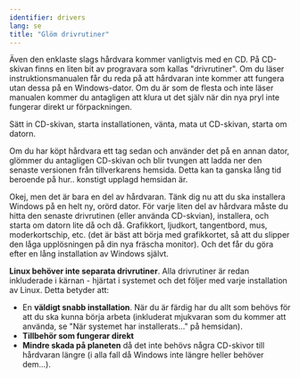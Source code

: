 ```yaml
---
identifier: drivers
lang: se
title: "Glöm drivrutiner"
---
```


Även den enklaste slags hårdvara kommer vanligtvis med en CD. På 
CD-skivan finns en liten bit av progravara som kallas "drivrutiner". 
Om du läser instruktionsmanualen får du reda på att hårdvaran inte 
kommer att fungera utan dessa på en Windows-dator. Om du är som de 
flesta och inte läser manualen kommer du antagligen att klura ut det 
själv när din nya pryl inte fungerar direkt ur förpackningen.

Sätt in CD-skivan, starta installationen, vänta, mata ut 
CD-skivan, starta om datorn.

Om du har köpt hårdvara ett tag sedan och använder det på en annan 
dator, glömmer du antagligen CD-skivan och blir tvungen att ladda ner 
den senaste versionen från tillverkarens hemsida. Detta kan ta ganska 
lång tid beroende på hur.. konstigt upplagd hemsidan är.

Okej, men det är bara en del av hårdvaran. Tänk dig nu att du 
ska installera Windows på en helt ny, orörd dator. För varje liten del 
av hårdvara måste du hitta den senaste drivrutinen (eller använda 
CD-skvian), installera, och starta om datorn lite då och då. Grafikkort, 
ljudkort, tangentbord, mus, moderkortschip, etc. (det är bäst att börja 
med grafikkortet, så att du slipper den låga upplösningen på din nya 
fräscha monitor). Och det får du göra efter en lång installation av 
Windows självt.

<b>Linux behöver inte separata drivrutiner</b>. 
Alla drivrutiner är redan inkluderade i kärnan - hjärtat i systemet 
och det följer med varje installation av Linux. Detta betyder att:

<ul>
<li>En <b>väldigt snabb installation</b>. 
När du är färdig har du allt som behövs för att du ska kunna börja 
arbeta (inkluderat mjukvaran som du kommer att använda, se "När systemet 
har installerats..." på hemsidan).</li>
<li><b>Tillbehör som fungerar direkt </b></li>
<li><b>Mindre skada på planeten</b> då det inte behövs några CD-skivor 
till hårdvaran längre (i alla fall då Windows inte längre heller 
behöver dem...).</li>
</ul>





